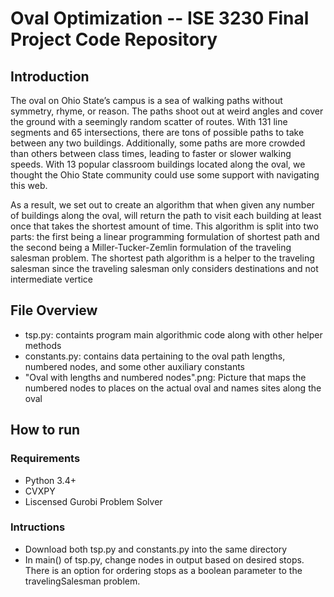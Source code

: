 # Oval Optimization -- ISE 3230 Final Project Code Repository

## Introduction
The oval on Ohio State’s campus is a sea of walking paths without symmetry, rhyme, or reason. The paths shoot out at weird angles and cover the ground with a seemingly random scatter of routes. With 131 line segments and 65 intersections, there are tons of possible paths to take between any two buildings. Additionally, some paths are more crowded than others between class times, leading to faster or slower walking speeds. With 13 popular classroom buildings located along the oval, we thought the Ohio State community could use some support with navigating this web. 

As a result, we set out to create an algorithm that when given any number of buildings along the oval, will return the path to visit each building at least once that takes the shortest amount of time.
This algorithm is split into two parts: the first being a linear programming formulation of shortest path and the second being a Miller-Tucker-Zemlin formulation of the traveling salesman problem. The shortest path algorithm is a helper to the traveling salesman since the traveling salesman only considers destinations and not intermediate vertice


## File Overview
- tsp.py: containts program main algorithmic code along with other helper methods
- constants.py: contains data pertaining to the oval path lengths, numbered nodes, and some other auxiliary constants
- "Oval with lengths and numbered nodes".png: Picture that maps the numbered nodes to places on the actual oval and names sites along the oval

## How to run
### Requirements
- Python 3.4+
- CVXPY
- Liscensed Gurobi Problem Solver

### Intructions
- Download both tsp.py and constants.py into the same directory
- In main() of tsp.py, change nodes in output based on desired stops. There is an option for ordering stops as a boolean parameter to the travelingSalesman problem.
